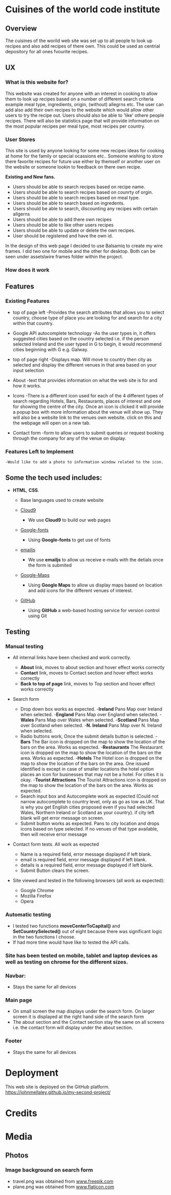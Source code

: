 # Cuisines of the world code institute 
## Overview

The cuisines of the worild web site was set up to all people to look up recipes and also add recipes of there own. This could be used as
centrial depository  for all ones fvourite recipes.


## UX

### What is this website for?
This website was created for anyone with an interest in cooking to allow them to look up recipes based on a number of different search
criteria  example meal type, ingredients, origin, (without) allegrns etc. The user can add also add their own recipes to the website which would 
allow other users to try the recipe out. Users should also be able to 'like' othere people recipes. There will also be statistics page
that will provide information on the most popular recipes per meal type, most recipes per country.

### User Stores
This site is used by anyone looking for some new recipes ideas for cooking at home for the family or special ocassions etc.. Someone wishing to store there
favorite recipes for future use either by themself or another user on the website or someone lookin to feedback on there own recipe.

**Existing and New fans.**

* Users should be able to search recipes based on recipe name.
* Users should be able to search recipes based on counrty of orgin.
* Users should be able to search recipes based on meal type.
* Users should be able to search based on ingredents.
* Users should be able to search, discounting any recipes with certain allgerns
* Users should be able to add there own recipes
* Users should be able to like other users recipes
* Users should be able to update or delete the own recipes.
* User should be registered and have the own id.


In the design of this web page I decided to use Balsamiq to create my wire frames. I did two one for mobile and the other for desktop. Both can be seen under 
assets\wire frames folder within the project.

### How does it work

## Features
 
### Existing Features

* top of page left
    -Provides the search attributes that allows you to select country, choose type of place you are looking for and search for a city within that country.

* Google API autocomplete technology
    -As the user types in, it offers suggested cities based on the country selected i.e. if the person selected Ireland and the user typed in G to begin, 
     it would recommend cities beginning with G e.g. Galway. 
    
* top of page right
    -Displays map. Will move to country then city as selected and display the different venues in that area based on your input selection

* About
    -text that provides information on what the web site is for and how it works.
    
* Icons
    -There is a different icon used for each of the 4 different types of search regarding Hotels, Bars, Restaurants, 
     places of interest and one for showing the centre of the city. Once an icon is clicked it will provide a popup box with more information about the venue will
     show up. They will also be a website link to the venues own website. click on this and the webpage will open on a new tab.

* Contact form
    -form to allow users to submit queries or request booking through the company for any of the venue on display.

### Features Left to Implement
    -Would like to add a photo to information window related to the icon.

## Some the tech used includes:
- **HTML**, **CSS**.
  - Base languages used to create website

  - [Cloud9](https://aws.amazon.com/cloud9/)
    - We use **Cloud9** to build our web pages
  - [Google-fonts](https://fonts.google.com/m)
    - Using **Google-fonts** to get use of fonts
  - [emailjs](http://www.emailjs.com/)
    - We use **emailjs** to allow us receive e-mails with the detials once the form is submited
  - [Google-Maps](https://developers.google.com/maps/documentation/javascript/tutorial)
    - Using **Google Maps** to allow us display maps based on location and add icons for the different venues of interest.
  - [GitHub](https://github.com/)
    - Using **GitHub** a web-based hosting service for version control using Git


## Testing
### Manual testing
- All internal links have been checked and work correctly.
   - **About** link, moves to about section and hover effect works correctly
   - **Contact** link, moves to Contact section and hover effect works correctly
   - **Back to top of page** link, moves to Top section and hover effect works correctly
- Search form
    - Drop down box works as expected.
        -**Ireland** Pans Map over Ireland when selected.
        -**England** Pans Map over England when selected.
        -**Wales** Pans Map over Wales when selected.
        -**Scotland** Pans Map over Scotland when selected.
        -**N. Ireland** Pans Map over N. Ireland when selected.
    - Radio buttons work, Once the submit details button is selected.
        -**Bars** The Bar icon is dropped on the map to show the location of the bars on the area. Works as expected.
        -**Restaurants** The Restaurant icon is dropped on the map to show the location of the bars on the area. Works as expected.
        -**Hotels** The Hotel icon is dropped on the map to show the location of the bars on the area. One issued identified is except in case of smaller locations the hotel option places an icon for businesses that may not be a hotel. For cities it is okay.
        -**Tourist Attractions** The Tourist Attractions icon is dropped on the map to show the location of the bars on the area. Works as expected.
    - Search input box and Autocomplete work as expected (Could not narrow autocomplete to country level, only as go as low as UK. That is why you get English 
      cities proposed even if you had selected Wales, Northern Ireland or Scotland as your country). if city left blank will get error message on screen.
    - Submit button works as expected. Pans to city location and drops icons based on type selected. If no venues of that type available, then will receive error message

- Contact form tests. All work as expected
    - Name is a required field, error message displayed if left blank.
    - email is required field, error message displayed if left blank.
    - details is a required field, error message displayed if left blank.
    - Submit Button clears the screen.
    
- Site viewed and tested in the following browsers (all work as expected):
  - Google Chrome
  - Mozilla Firefox    
  - Opera

### Automatic testing
- I tested two functions **moveCenterToCapital()** and **SetCountrySelected()** out of eight because there was significant logic in the two functions I choose.
- If had more time would have like to tested the API calls.

### Site has been tested on mobile, tablet and laptop devices as well as testing on chrome for the different sizes.

### Navbar: 
- Stays the same for all devices

### Main page
- On small screen the map displays under the search form. On larger screen it is displayed at the right hand side of the search form
- The about section and the Contact section stay the same on all screens i.e. the contact form will display under the about section.

### Footer 
- Stays the same for all devices


# Deployment

This web site is deployed on the GitHub platform.
https://johnmellaley.github.io/my-second-project/

# Credits

# Media
## Photos       
### Image background on search form   
- travel.png was obtained from www.freepik.com
- plane.png was obtained from www.flaticon.com 
